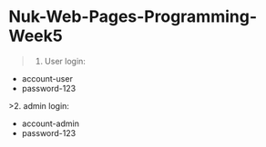 # Nuk-Web-Pages-Programming-Week5
>1. User login:
<ul>
<li>account-user</li>
<li>password-123</li>
</ul>
>2. admin login:
<ul>
<li>account-admin</li>
<li>password-123</li>
</ul>

